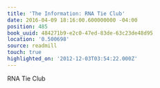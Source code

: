 ```yaml
---
title: 'The Information: RNA Tie Club'
date: 2016-04-09 18:16:00.600000000 -04:00
position: 485
book_uuid: 484271b9-e2c0-47ed-83de-63c23de48d95
location: '0.500698'
source: readmill
touch: true
highlighted_on: '2012-12-03T03:54:22.000Z'
---
```


RNA Tie Club